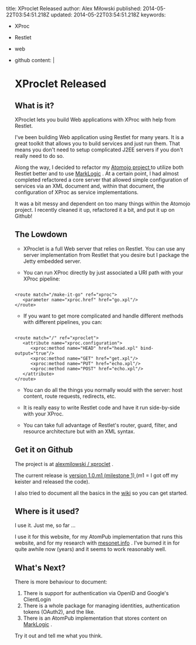 title: XProclet Released
author: Alex Miłowski
published: 2014-05-22T03:54:51.218Z
updated: 2014-05-22T03:54:51.218Z
keywords:
- XProc
- Restlet
- web
- github
content: |

   # XProclet Released

   ## What is it?

   XProclet lets you build Web applications with XProc with help from Restlet.

   I've been building Web application using Restlet for many years. It is a great toolkit that allows you to build services and just run them. That means you don't need to setup complicated J2EE servers if you don't really need to do so.

   Along the way, I decided to refactor my [Atomojo project ](http://code.google.com/p/atomojo/) to utilize both Restlet better and to use [MarkLogic](http://www.marklogic.com/) . At a certain point, I had almost completed refactored a core server that allowed simple configuration of services via an XML document and, within that document, the configuration of XProc as service implementations.

   It was a bit messy and dependent on too many things within the Atomojo project. I recently cleaned it up, refactored it a bit, and put it up on Github!



   ## The Lowdown

     * XProclet is a full Web server that relies on Restlet.  You can use any server implementation from Restlet that you desire but I package the Jetty embedded server.


     * You can run XProc directly by just associated a URI path with your XProc pipeline:

   ```

   <route match="/make-it-go" ref="xproc">
      <parameter name="xproc.href" href="go.xpl"/>
   </route>

   ```

     * If you want to get more complicated and handle different methods with different pipelines, you can:

   ```

   <route match="/" ref="xproclet">
      <attribute name="xproc.configuration">
         <xproc:method name="HEAD" href="head.xpl" bind-output="true"/>
         <xproc:method name="GET" href="get.xpl"/>
         <xproc:method name="PUT" href="echo.xpl"/>
         <xproc:method name="POST" href="echo.xpl"/>
      </attribute>
   </route>               

   ```

     * You can do all the things you normally would with the server: host content, route requests, redirects, etc.


     * It is really easy to write Restlet code and have it run side-by-side with your XProc.


     * You can take full advantage of Restlet's router, guard, filter, and resource architecture but with an XML syntax.





   ## Get it on Github

   The project is at [alexmilowski / xproclet](https://github.com/alexmilowski/xproclet) .

   The current release is [version 1.0.m1 (milestone 1) ](https://github.com/alexmilowski/xproclet/releases/tag/v1.0.m1) (m1 = I got off my keister and released the code).

   I also tried to document all the basics in the [wiki](https://github.com/alexmilowski/xproclet/wiki) so you can get started.



   ## Where is it used?

   I use it.  Just me, so far ...

   I use it for this website, for my AtomPub implementation that runs this website, and for my research with [mesonet.info](http://www.mesonet.info/) . I've burned it in for quite awhile now (years) and it seems to work reasonably well.



   ## What's Next?

   There is more behaviour to document:

     1. There is support for authentication via OpenID and Google's ClientLogin
     1. There is a whole package for managing identities, authentication tokens (OAuth2), and the like.
     1. There is an AtomPub implementation that stores content on [MarkLogic](http://www.marklogic.com/) .

   Try it out and tell me what you think.
